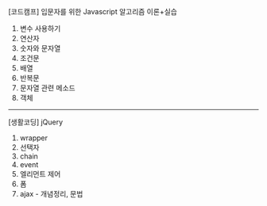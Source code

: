 [코드캠프] 입문자를 위한 Javascript 알고리즘 이론+실습

1. 변수 사용하기
2. 연산자
3. 숫자와 문자열
4. 조건문
5. 배열
6. 반복문
7. 문자열 관련 메소드
8. 객체
   
-----------

[생활코딩] jQuery
1. wrapper
2. 선택자
3. chain
4. event
5. 엘리먼트 제어
6. 폼
7. ajax - 개념정리, 문법
